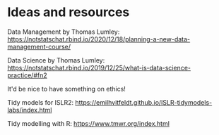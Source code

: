 # Ideas and resources

Data Management by Thomas Lumley: https://notstatschat.rbind.io/2020/12/18/planning-a-new-data-management-course/

Data Science by Thomas Lumley: https://notstatschat.rbind.io/2019/12/25/what-is-data-science-practice/#fn2

It'd be nice to have something on ethics!

Tidy models for ISLR2: https://emilhvitfeldt.github.io/ISLR-tidymodels-labs/index.html

Tidy modelling with R: https://www.tmwr.org/index.html